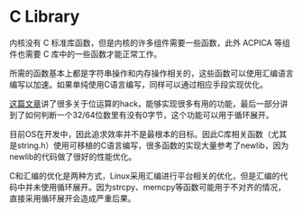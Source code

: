 C Library
=========

内核没有 C 标准库函数，但是内核的许多组件需要一些函数，此外 ACPICA 等组件也需要 C 库中的一些函数才能正常工作。

所需的函数基本上都是字符串操作和内存操作相关的，这些函数可以使用汇编语言编写以加速。如果单纯使用C语言编写，同样可以通过相应手段实现优化。

[这篇文章](http://graphics.stanford.edu/~seander/bithacks.html)讲了很多关于位运算的hack，能够实现很多有用的功能，最后一部分讲到了如何判断一个32/64位数里有没有0字节，这个功能可以用于循环展开。

目前OS在开发中，因此追求效率并不是最根本的目标。因此C库相关函数（尤其是string.h）使用可移植的C语言编写，很多函数的实现大量参考了newlib，因为newlib的代码做了很好的性能优化。

C和汇编的优化是两种方式，Linux采用汇编进行平台相关的优化，但是汇编的代码中并未使用循环展开。因为strcpy、memcpy等函数可能用于不对齐的情况，直接采用循环展开会造成严重后果。
